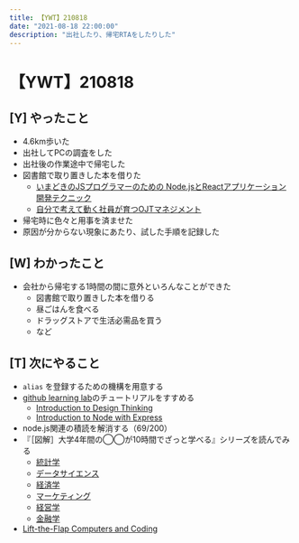 ```yaml
---
title: 【YWT】210818
date: "2021-08-18 22:00:00"
description: "出社したり、帰宅RTAをしたりした"
---
```


# 【YWT】210818

## [Y] やったこと

- 4.6km歩いた
- 出社してPCの調査をした
- 出社後の作業途中で帰宅した
- 図書館で取り置きした本を借りた
  - [いまどきのJSプログラマーのための Node.jsとReactアプリケーション開発テクニック](https://www.amazon.co.jp/dp/4802611145)
  - [自分で考えて動く社員が育つOJTマネジメント](https://www.amazon.co.jp/dp/4866801034)
- 帰宅時に色々と用事を済ませた
- 原因が分からない現象にあたり、試した手順を記録した

## [W] わかったこと

- 会社から帰宅する1時間の間に意外といろんなことができた
  - 図書館で取り置きした本を借りる
  - 昼ごはんを食べる
  - ドラッグストアで生活必需品を買う
  - など

## [T] 次にやること

- `alias` を登録するための機構を用意する
- [github learning lab](https://lab.github.com/githubtraining)のチュートリアルをすすめる
  - [Introduction to Design Thinking](https://lab.github.com/githubtraining/introduction-to-design-thinking)
  - [Introduction to Node with Express](https://lab.github.com/everydeveloper/introduction-to-node-with-express)
- node.js関連の積読を解消する（69/200）
- 『［図解］大学4年間の◯◯が10時間でざっと学べる』シリーズを読んでみる
  - [統計学](https://www.amazon.co.jp/dp/B07PXB4NN9)
  - [データサイエンス](https://www.amazon.co.jp/dp/B07XNW3TQM)
  - [経済学](https://www.amazon.co.jp/dp/B01KNLFHH6)
  - [マーケティング](https://www.amazon.co.jp/dp/B07BNC2SV3)
  - [経営学](https://www.amazon.co.jp/dp/B071SKDF3L)
  - [金融学](https://www.amazon.co.jp/dp/B07BB6Z7FW)
- [Lift-the-Flap Computers and Coding](https://www.amazon.co.jp/dp/1409591514)
